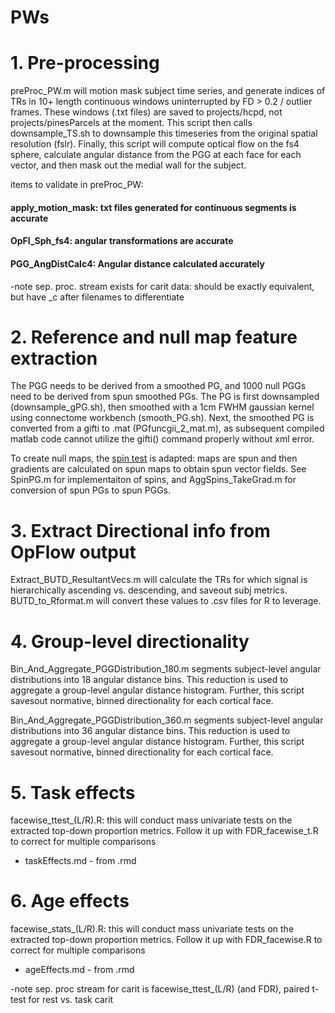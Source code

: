 # PWs

# 1. Pre-processing
preProc_PW.m will motion mask subject time series, and generate indices of TRs in 10+ length continuous windows uninterrupted by FD > 0.2 / outlier frames. These windows (.txt files) are saved to projects/hcpd, not projects/pinesParcels at the moment. This script then calls downsample_TS.sh to downsample this timeseries from the original spatial resolution (fslr). Finally, this script will compute optical flow on the fs4 sphere, calculate angular distance from the PGG at each face for each vector, and then mask out the medial wall for the subject.

items to validate in preProc_PW:

#### apply_motion_mask: txt files generated for continuous segments is accurate

#### OpFl_Sph_fs4: angular transformations are accurate

#### PGG_AngDistCalc4: Angular distance calculated accurately

 -note sep. proc. stream exists for carit data: should be exactly equivalent, but have _c after filenames to differentiate

# 2. Reference and null map feature extraction
The PGG needs to be derived from a smoothed PG, and 1000 null PGGs need to be derived from spun smoothed PGs. The PG is first downsampled (downsample_gPG.sh), then smoothed with a 1cm FWHM gaussian kernel using connectome workbench (smooth_PG.sh). Next, the smoothed PG is converted from a gifti to .mat (PGfuncgii_2_mat.m), as subsequent compiled matlab code cannot utilize the gifti() command properly without xml error.

To create null maps, the [spin test](https://github.com/spin-test/spin-test) is adapted: maps are spun and then gradients are calculated on spun maps to obtain spun vector fields. See SpinPG.m for implementaiton of spins, and AggSpins_TakeGrad.m for conversion of spun PGs to spun PGGs.

# 3. Extract Directional info from OpFlow output
Extract_BUTD_ResultantVecs.m will calculate the TRs for which signal is hierarchically ascending vs. descending, and saveout subj metrics. BUTD_to_Rformat.m will convert these values to .csv files for R to leverage.

# 4. Group-level directionality

Bin_And_Aggregate_PGGDistribution_180.m segments subject-level angular distributions into 18 angular distance bins. This reduction is used to aggregate a group-level angular distance histogram. Further, this script savesout normative, binned directionality for each cortical face.

Bin_And_Aggregate_PGGDistribution_360.m segments subject-level angular distributions into 36 angular distance bins. This reduction is used to aggregate a group-level angular distance histogram. Further, this script savesout normative, binned directionality for each cortical face.

# 5. Task effects

facewise_ttest_(L/R).R: this will conduct mass univariate tests on the extracted top-down proportion metrics. Follow it up with FDR_facewise_t.R to correct for multiple comparisons

- taskEffects.md - from .rmd

# 6. Age effects

facewise_stats_(L/R).R: this will conduct mass univariate tests on the extracted top-down proportion metrics. Follow it up with FDR_facewise.R to correct for multiple comparisons
 
- ageEffects.md - from .rmd

-note sep. proc stream for carit is facewise_ttest_(L/R) (and FDR), paired t-test for rest vs. task carit















